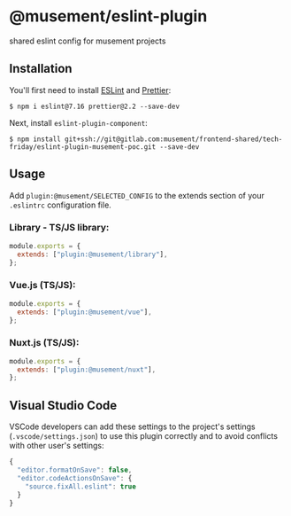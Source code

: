 # @musement/eslint-plugin

shared eslint config for musement projects

## Installation

You'll first need to install [ESLint](http://eslint.org) and [Prettier](https://prettier.io/):

```
$ npm i eslint@7.16 prettier@2.2 --save-dev
```

Next, install `eslint-plugin-component`:

```
$ npm install git+ssh://git@gitlab.com:musement/frontend-shared/tech-friday/eslint-plugin-musement-poc.git --save-dev
```


## Usage

Add `plugin:@musement/SELECTED_CONFIG` to the extends section of your `.eslintrc` configuration file.

### Library - TS/JS library:
```javascript
module.exports = {
  extends: ["plugin:@musement/library"],
};

```

### Vue.js (TS/JS):
```javascript
module.exports = {
  extends: ["plugin:@musement/vue"],
};

```

### Nuxt.js (TS/JS):
```javascript
module.exports = {
  extends: ["plugin:@musement/nuxt"],
};

```

## Visual Studio Code

VSCode developers can add these settings to the project's settings (`.vscode/settings.json`) to use this plugin correctly and to avoid conflicts with other user's settings:

```javascript
{
  "editor.formatOnSave": false,
  "editor.codeActionsOnSave": {
    "source.fixAll.eslint": true
  }
}

```





